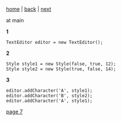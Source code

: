 [home](./page01.md) | [back](./page05.md) | [next](./page07.md)


at main

**1**
```
TextEditor editor = new TextEditor();
```
**2**
```
Style style1 = new Style(false, true, 12);
Style style2 = new Style(true, false, 14);
```
**3**
```
editor.addCharacter('A', style1);
editor.addCharacter('B', style2);
editor.addCharacter('A', style1);
```


[page 7](./page07.md)
